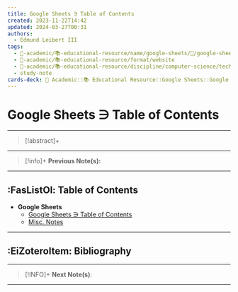 ```yaml
---
title: Google Sheets ∋ Table of Contents
created: 2023-11-22T14:42
updated: 2024-03-27T00:31
authors:
  - Edmund Leibert III
tags:
  - 🔴-academic/📚-educational-resource/name/google-sheets/🔖/google-sheets-∋-table-of-contents
  - 🔴-academic/📚-educational-resource/format/website
  - 🔴-academic/📚-educational-resource/discipline/computer-science/technology/google-drive/google-sheets
  - study-note
cards-deck: 🔴 Academic::📚 Educational Resource::Google Sheets::Google Sheets ∋ Table of Contents
---
```


# Google Sheets ∋ Table of Contents

---

> [!abstract]+ 
> 

---

> [!info]+ 
> **Previous Note(s):**

---

## :FasListOl: Table of Contents

- **Google Sheets**
	- [Google Sheets ∋ Table of Contents](the-vault/src/🔴%20Academic/📚%20Educational%20resource/Google%20Sheets/Google%20Sheets%20∋%20Table%20of%20Contents.md)
	- [Misc. Notes](the-vault/src/🔴%20Academic/📚%20Educational%20resource/Google%20Sheets/Misc.%20Notes.md)

---

## :EiZoteroItem: Bibliography

---

> [!INFO]+ 
> **Next Note(s)**:
> 

---


